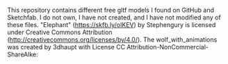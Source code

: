 This repository contains different free gltf models I found on GitHub and Sketchfab.
I do not own, I have not created, and I have not modified any of these files.
"Elephant" (https://skfb.ly/oIKEV) by Stephengury is licensed under Creative Commons Attribution (http://creativecommons.org/licenses/by/4.0/).
The wolf_with_animations was created by 3dhaupt with License CC Attribution-NonCommercial-ShareAlke:

